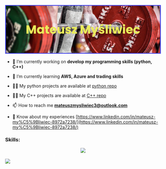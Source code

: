 <img src="banner.png">

- 🔭 I’m currently working on **develop my programming skills (python, C++)**

- 🌱 I’m currently learning **AWS, Azure and trading skills**

- 👨‍💻 My python projects are available at [python repo](https://github.com/MatMysliwiec/Projekty_python)

- 👨‍💻 My C++ projects are available at [C++ repo](https://github.com/MatMysliwiec/ProjectC)

- 📫 How to reach me **mateuszmysliwiec3@outlook.com**

- 📄 Know about my experiences [https://www.linkedin.com/in/mateusz-my%C5%9Bliwiec-8972a7238/](https://www.linkedin.com/in/mateusz-my%C5%9Bliwiec-8972a7238/)
<h3>Skills:
</h3> 
<p align="center">
  <a href="https://skillicons.dev">
    <img src="https://skillicons.dev/icons?i=anaconda,autocad,aws,azure,c,cpp,dynamodb,flash,git,latex,matlab,mongodb,mysql,nodejs,postgres,powershell,pycharm,py,pytorch,tensorflow,ubuntu,linux" />
  </a>
</p>

<a href="https://github.com/MatMysliwiec/convoychat">
  <img height=200 align="center" src="https://github-readme-stats.vercel.app/api/top-langs/?username=MatMysliwiec&layout=compact&theme=radical" />
</a>
